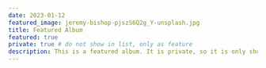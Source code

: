 ```yaml
---
date: 2023-01-12
featured_image: jeremy-bishop-pjszS6Q2g_Y-unsplash.jpg
title: Featured Album
featured: true
private: true # do not show in list, only as feature
description: This is a featured album. It is private, so it is only shown on the homepage.
---
```

